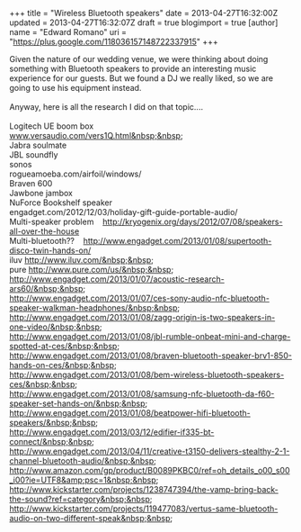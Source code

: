 +++
title = "Wireless Bluetooth speakers"
date = 2013-04-27T16:32:00Z
updated = 2013-04-27T16:32:07Z
draft = true
blogimport = true 
[author]
	name = "Edward Romano"
	uri = "https://plus.google.com/118036157148722337915"
+++

Given the nature of our wedding venue, we were thinking about doing something with Bluetooth speakers to provide an interesting music experience for our guests. But we found a DJ we really liked, so we are going to use his equipment instead.<br /><br />Anyway, here is all the research I did on that topic....<br /><br />Logitech UE boom box&nbsp;&nbsp;&nbsp; <br />www.versaudio.com/vers1Q.html&nbsp;&nbsp;&nbsp; <br />Jabra soulmate&nbsp;&nbsp;&nbsp; <br />JBL soundfly&nbsp;&nbsp;&nbsp; <br />sonos&nbsp;&nbsp;&nbsp; <br />rogueamoeba.com/airfoil/windows/&nbsp;&nbsp;&nbsp; <br />Braven 600&nbsp;&nbsp;&nbsp; <br />Jawbone jambox&nbsp;&nbsp;&nbsp; <br />NuForce Bookshelf speaker&nbsp;&nbsp;&nbsp; <br />engadget.com/2012/12/03/holiday-gift-guide-portable-audio/&nbsp;&nbsp;&nbsp; <br />Multi-speaker problem&nbsp;&nbsp;&nbsp; http://kryogenix.org/days/2012/07/08/speakers-all-over-the-house<br />Multi-bluetooth??&nbsp;&nbsp;&nbsp; http://www.engadget.com/2013/01/08/supertooth-disco-twin-hands-on/<br />iluv http://www.iluv.com/&nbsp;&nbsp;&nbsp; <br />pure http://www.pure.com/us/&nbsp;&nbsp;&nbsp; <br />http://www.engadget.com/2013/01/07/acoustic-research-ars60/&nbsp;&nbsp;&nbsp; <br />http://www.engadget.com/2013/01/07/ces-sony-audio-nfc-bluetooth-speaker-walkman-headphones/&nbsp;&nbsp;&nbsp; <br />http://www.engadget.com/2013/01/08/zagg-origin-is-two-speakers-in-one-video/&nbsp;&nbsp;&nbsp; <br />http://www.engadget.com/2013/01/08/jbl-rumble-onbeat-mini-and-charge-spotted-at-ces/&nbsp;&nbsp;&nbsp; <br />http://www.engadget.com/2013/01/08/braven-bluetooth-speaker-brv1-850-hands-on-ces/&nbsp;&nbsp;&nbsp; <br />http://www.engadget.com/2013/01/08/bem-wireless-bluetooth-speakers-ces/&nbsp;&nbsp;&nbsp; <br />http://www.engadget.com/2013/01/08/samsung-nfc-bluetooth-da-f60-speaker-set-hands-on/&nbsp;&nbsp;&nbsp; <br />http://www.engadget.com/2013/01/08/beatpower-hifi-bluetooth-speakers/&nbsp;&nbsp;&nbsp; <br />http://www.engadget.com/2013/03/12/edifier-if335-bt-connect/&nbsp;&nbsp;&nbsp; <br />http://www.engadget.com/2013/04/11/creative-t3150-delivers-stealthy-2-1-channel-bluetooth-audio/&nbsp;&nbsp;&nbsp; <br />http://www.amazon.com/gp/product/B0089PKBC0/ref=oh_details_o00_s00_i00?ie=UTF8&amp;psc=1&nbsp;&nbsp;&nbsp; <br />http://www.kickstarter.com/projects/1238747394/the-vamp-bring-back-the-sound?ref=category&nbsp;&nbsp;&nbsp; <br />http://www.kickstarter.com/projects/119477083/vertus-same-bluetooth-audio-on-two-different-speak&nbsp;&nbsp;&nbsp; 

